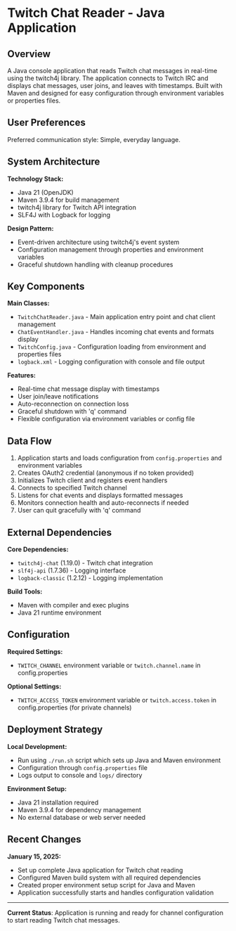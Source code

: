 # Twitch Chat Reader - Java Application

## Overview

A Java console application that reads Twitch chat messages in real-time using the twitch4j library. The application connects to Twitch IRC and displays chat messages, user joins, and leaves with timestamps. Built with Maven and designed for easy configuration through environment variables or properties files.

## User Preferences

Preferred communication style: Simple, everyday language.

## System Architecture

**Technology Stack:**
- Java 21 (OpenJDK)
- Maven 3.9.4 for build management
- twitch4j library for Twitch API integration
- SLF4J with Logback for logging

**Design Pattern:**
- Event-driven architecture using twitch4j's event system
- Configuration management through properties and environment variables
- Graceful shutdown handling with cleanup procedures

## Key Components

**Main Classes:**
- `TwitchChatReader.java` - Main application entry point and chat client management
- `ChatEventHandler.java` - Handles incoming chat events and formats display
- `TwitchConfig.java` - Configuration loading from environment and properties files
- `logback.xml` - Logging configuration with console and file output

**Features:**
- Real-time chat message display with timestamps
- User join/leave notifications
- Auto-reconnection on connection loss
- Graceful shutdown with 'q' command
- Flexible configuration via environment variables or config file

## Data Flow

1. Application starts and loads configuration from `config.properties` and environment variables
2. Creates OAuth2 credential (anonymous if no token provided)
3. Initializes Twitch client and registers event handlers
4. Connects to specified Twitch channel
5. Listens for chat events and displays formatted messages
6. Monitors connection health and auto-reconnects if needed
7. User can quit gracefully with 'q' command

## External Dependencies

**Core Dependencies:**
- `twitch4j-chat` (1.19.0) - Twitch chat integration
- `slf4j-api` (1.7.36) - Logging interface
- `logback-classic` (1.2.12) - Logging implementation

**Build Tools:**
- Maven with compiler and exec plugins
- Java 21 runtime environment

## Configuration

**Required Settings:**
- `TWITCH_CHANNEL` environment variable or `twitch.channel.name` in config.properties

**Optional Settings:**
- `TWITCH_ACCESS_TOKEN` environment variable or `twitch.access.token` in config.properties (for private channels)

## Deployment Strategy

**Local Development:**
- Run using `./run.sh` script which sets up Java and Maven environment
- Configuration through `config.properties` file
- Logs output to console and `logs/` directory

**Environment Setup:**
- Java 21 installation required
- Maven 3.9.4 for dependency management
- No external database or web server needed

## Recent Changes

**January 15, 2025:**
- Set up complete Java application for Twitch chat reading
- Configured Maven build system with all required dependencies
- Created proper environment setup script for Java and Maven
- Application successfully starts and handles configuration validation

---

**Current Status**: Application is running and ready for channel configuration to start reading Twitch chat messages.